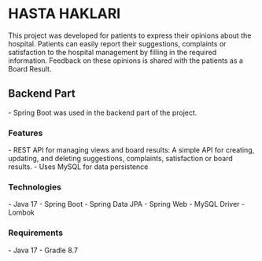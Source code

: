 # HASTA HAKLARI
This project was developed for patients to express their opinions about the hospital. Patients can easily report their suggestions, complaints or satisfaction to the hospital management by filling in the required information. Feedback on these opinions is shared with the patients as a Board Result.

<h2>Backend Part</h2>
- Spring Boot was used in the backend part of the project.

<h3>Features</h3>
- REST API for managing views and board results: A simple API for creating, updating, and deleting suggestions, complaints, satisfaction or board results.
- Uses MySQL for data persistence

<h3>Technologies</h3>
- Java 17
- Spring Boot
- Spring Data JPA 
- Spring Web
- MySQL Driver
- Lombok

<h3>Requirements</h3>
- Java 17
- Gradle 8.7




